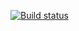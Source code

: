 [![Build status](https://ci.appveyor.com/api/projects/status/kbcse0t7opdp29qo?svg=true)](https://ci.appveyor.com/project/TatyanaKonysheva/aqa-2-api-ci)
